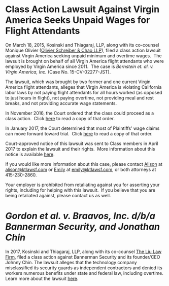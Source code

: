 # Class Action Lawsuit Against Virgin America Seeks Unpaid Wages for Flight Attendants

On March 18, 2015, Kosinski and Thiagaraj, LLP, along with its co-counsel Monique Olivier ([Olivier Schreiber & Chao LLP](http://www.osclegal.com/)), filed a class action lawsuit against Virgin America seeking unpaid minimum and overtime wages.  The lawsuit is brought on behalf of all Virgin America flight attendants who were employed by Virgin America since 2011.  The case is _Bernstein et. al. v. Virgin America, Inc._ (Case No. 15-CV-02277-JST).

The lawsuit, which was brought by two former and one current Virgin America flight attendants, alleges that Virgin America is violating California labor laws by not paying flight attendants for all hours worked (as opposed to just hours in flight), not paying overtime, not providing meal and rest breaks, and not providing accurate wage statements. 

In November 2016, the Court ordered that the class could proceed as a class action.  Click [here](/documents/bernstein-v-virgin-america-order-class-certification.pdf) to read a copy of that order.

In January 2017, the Court determined that most of Plaintiffs’ wage claims can move forward toward trial.  Click [here](/documents/bernstein-v-virgin-america-order-summary-judgment.pdf) to read a copy of that order.

Court-approved notice of this lawsuit was sent to Class members in April 2017 to explain the lawsuit and their rights.  More information about this notice is available [here](http://virginwagelawsuit.com/).

If you would like more information about this case, please contact [Alison](/alison-kosinski) at [alison@ktlawsf.com](mailto:alison@ktlawsf.com) or [Emily](/emily-thiagaraj) at [emily@ktlawsf.com](mailto:emily@ktlawsf.com), or both attorneys at 415-230-2860.

Your employer is prohibited from retaliating against you for asserting your rights, including for helping with this lawsuit.  If you believe that you are being retaliated against, please contact us as well.

# _Gordon et al. v. Braavos, Inc. d/b/a Bannerman Security, and Jonathan Chin_

In 2017, Kosinski and Thiagaraj, LLP, along with its co-counsel [The Liu Law Firm](http://www.liulawpc.com), filed a class action against Bannerman Security and its founder/CEO Johnny Chin.  The lawsuit alleges that the technology company misclassified its security guards as independent contractors and denied its workers numerous benefits under state and federal law, including overtime.  Learn more about the lawsuit [here](/documents/gordon-v-bannerman).

